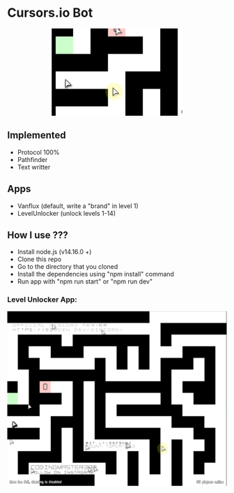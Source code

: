 # Cursors.io Bot

<p align="center">
  <img width="300" height="200" src="defaultapp.gif">
</p>

## Implemented
- Protocol 100%
- Pathfinder
- Text writter

## Apps
- Vanflux (default, write a "brand" in level 1)
- LevelUnlocker (unlock levels 1-14)

## How I use ???

- Install node.js (v14.16.0 +)
- Clone this repo
- Go to the directory that you cloned
- Install the dependencies using "npm install" command
- Run app with "npm run start" or "npm run dev"


### Level Unlocker App:
<p align="center">
  <img width="600" height="400" src="level-unlocker.gif">
</p>
